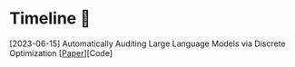 # Timeline 🚀
[2023-06-15] Automatically Auditing Large Language Models via Discrete Optimization [[Paper](https://proceedings.mlr.press/v202/jones23a/jones23a.pdf)][Code]

